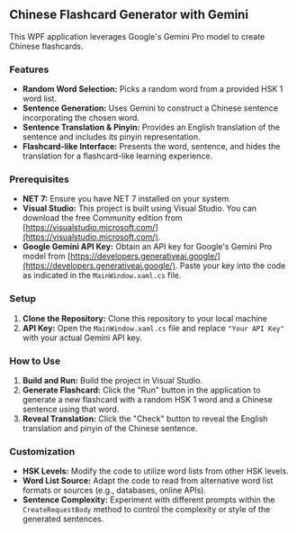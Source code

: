## Chinese Flashcard Generator with Gemini

This WPF application leverages Google's Gemini Pro model to create Chinese flashcards. 

### Features

* **Random Word Selection:** Picks a random word from a provided HSK 1 word list.
* **Sentence Generation:** Uses Gemini to construct a Chinese sentence incorporating the chosen word.
* **Sentence Translation & Pinyin:**  Provides an English translation of the sentence and includes its pinyin representation.
* **Flashcard-like Interface:** Presents the word, sentence, and hides the translation for a flashcard-like learning experience.

### Prerequisites

* **NET 7:**  Ensure you have NET 7 installed on your system.
* **Visual Studio:**  This project is built using Visual Studio. You can download the free Community edition from [https://visualstudio.microsoft.com/](https://visualstudio.microsoft.com/).
* **Google Gemini API Key:** Obtain an API key for Google's Gemini Pro model from [https://developers.generativeai.google/](https://developers.generativeai.google/). Paste your key into the code as indicated in the `MainWindow.xaml.cs` file.

### Setup

1. **Clone the Repository:**  Clone this repository to your local machine
2. **API Key:** Open the `MainWindow.xaml.cs` file and replace `"Your API Key"` with your actual Gemini API key.

### How to Use

1. **Build and Run:** Build the project in Visual Studio.
2. **Generate Flashcard:** Click the "Run" button in the application to generate a new flashcard with a random HSK 1 word and a Chinese sentence using that word.
3. **Reveal Translation:** Click the "Check" button to reveal the English translation and pinyin of the Chinese sentence.

### Customization

* **HSK Levels:** Modify the code to utilize word lists from other HSK levels.
* **Word List Source:** Adapt the code to read from alternative word list formats or sources (e.g., databases, online APIs).
* **Sentence Complexity:**  Experiment with different prompts within the `CreateRequestBody` method to control the complexity or style of the generated sentences.


